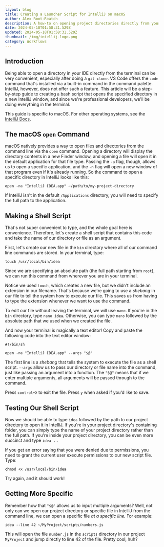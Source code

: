 ```yaml
---
layout: blog
title: Creating a Launcher Script for IntelliJ on macOS
author: Alex Root-Roatch
description: A how-to on opening project directories directly from your terminal.
date: 2024-05-18T01:58:31.529Z
updated: 2024-05-18T01:58:31.529Z
thumbnail: /img/intellij-logo.png
category: Workflows
---
```


## Introduction

Being able to open a directory in your IDE directly from the terminal can be very convenient, especially after doing a `git clone`. VS Code offers the `code` command that's installed via a built-in command in the command palette. IntelliJ, however, does not offer such a feature. This article will be a step-by-step guide to creating a bash script that opens the specified directory in a new IntelliJ window, and since we're professional developers, we'll be doing everything in the terminal. 

This guide is specific to macOS. For other operating systems, see the [IntelliJ Docs](https://www.jetbrains.com/help/idea/working-with-the-ide-features-from-command-line.html).

## The macOS `open` Command

macOS natively provides a way to open files and directories from the command line via the `open` command. Opening a directory will display the directory contents in a new Finder window, and opening a file will open it in the default application for that file type. Passing the `-a` flag, though, allows us to open a specific application, and the `-n` flag will open a new window of that program even if it's already running. So the command to open a specific directory in IntelliJ looks like this: 

```
open -na "IntelliJ IDEA.app" ~/path/to/my-project-directory
```

If IntelliJ isn't in the default `/Applications` directory, you will need to specify the full path to the application. 

## Making a Shell Script

That's not super convenient to type, and the whole goal here is convenience. Therefore, let's create a shell script that contains this code and take the name of our directory or file as an argument. 

First, let's create our new file in the `bin` directory where all of our command line commands are stored. In your terminal, type: 

```
touch /usr/local/bin/idea
```

Since we are specifying an absolute path (the full path starting from `root`), we can run this command from wherever you are in your terminal. 

Notice we used `touch`, which creates a new file, but we didn't include an extension in our filename. That's because we're going to use a *shebang* in our file to tell the system how to execute our file. This saves us from having to type the extension whenever we want to use the command.

To edit our file without leaving the terminal, we will use `nano`. If you're in the `bin` directory, type `nano idea`. Otherwise, you can type `nano` followed by the absolute path that we used when we created the file. 

And now your terminal is magically a text editor! Copy and paste the following code into the text editor window: 

```
#!/bin/sh

open -na "IntelliJ IDEA.app" --args "$@"
```

The first line is a *shebang* that tells the system to execute the file as a shell script. `--args` allow us to pass our directory or file name into the command, just like passing an argument into a function. The `"$@"` means that if we enter multiple arguments, all arguments will be passed through to the command. 

Press `control+X` to exit the file. Press `y` when asked if you'd like to save.  

## Testing Our Shell Script

Now we should be able to type `idea` followed by the path to our project directory to open it in IntelliJ. If you're in your project directory's containing folder, you can simply type the name of your project directory rather than the full path. If you're inside your project directory, you can be even more succinct and type `idea .` .

If you get an error saying that you were denied due to permissions, you need to grant the current user execute permissions to our new script file. Type: 

```
chmod +x /usr/local/bin/idea
```

Try again, and it should work! 

## Getting More Specific

Remember how that `"$@"` allows us to input multiple arguments? Well, not only can we open our project directory or specific file in IntelliJ from the command line, we can open a specific file *at a specific line.* For example: 

```
idea --line 42 ~/MyProject/scripts/numbers.js
```

This will open the file `number.js` in the `scripts` directory in our project `MyProject` and jump directly to line 42 of the file. Pretty cool, huh? 











